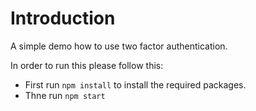 # Introduction

A simple demo how to use two factor authentication.

In order to run this please follow this:

- First run `npm install` to install the required packages.
- Thne run `npm start`